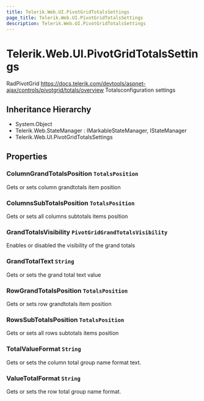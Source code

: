 ```yaml
---
title: Telerik.Web.UI.PivotGridTotalsSettings
page_title: Telerik.Web.UI.PivotGridTotalsSettings
description: Telerik.Web.UI.PivotGridTotalsSettings
---
```


# Telerik.Web.UI.PivotGridTotalsSettings

RadPivotGrid https://docs.telerik.com/devtools/aspnet-ajax/controls/pivotgrid/totals/overview Totalsconfiguration settings

## Inheritance Hierarchy

* System.Object
* Telerik.Web.StateManager : IMarkableStateManager, IStateManager
* Telerik.Web.UI.PivotGridTotalsSettings

## Properties

###  ColumnGrandTotalsPosition `TotalsPosition`

Gets or sets column grandtotals item position

###  ColumnsSubTotalsPosition `TotalsPosition`

Gets or sets all columns subtotals items position

###  GrandTotalsVisibility `PivotGridGrandTotalsVisibility`

Enables or disabled the visibility of the grand totals

###  GrandTotalText `String`

Gets or sets the grand total text value

###  RowGrandTotalsPosition `TotalsPosition`

Gets or sets row grandtotals item position

###  RowsSubTotalsPosition `TotalsPosition`

Gets or sets all rows subtotals items position

###  TotalValueFormat `String`

Gets or sets the column total group name format text.

###  ValueTotalFormat `String`

Gets or sets the row total group name format.

